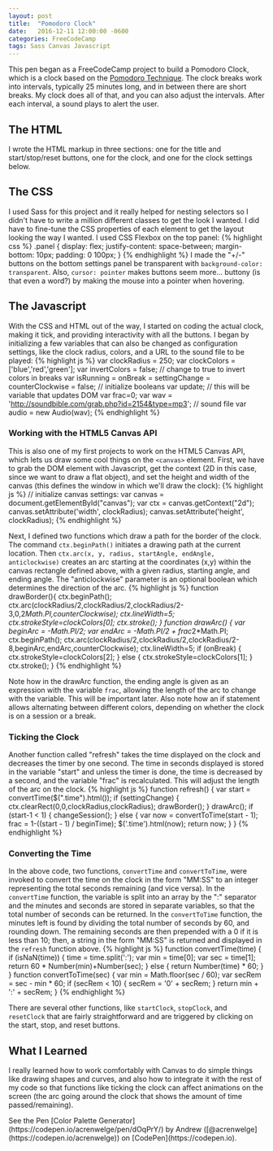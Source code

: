 ```yaml
---
layout: post
title:  "Pomodoro Clock"
date:   2016-12-11 12:00:00 -0600
categories: FreeCodeCamp
tags: Sass Canvas Javascript
---
```

This pen began as a FreeCodeCamp project to build a Pomodoro Clock, which is a
clock based on the [Pomodoro Technique](https://en.wikipedia.org/wiki/Pomodoro_Technique).
The clock breaks work into intervals, typically 25 minutes long, and in between there
are short breaks. My clock does all of that, and you can also adjust the intervals.
After each interval, a sound plays to alert the user.
<!--end excerpt-->

## The HTML
I wrote the HTML markup in three sections: one for the title and start/stop/reset buttons, one
for the clock, and one for the clock settings below.

## The CSS
I used Sass for this project and it really helped for nesting selectors so I didn't
have to write a million different classes to get the look I wanted. I did have to
fine-tune the CSS properties of each element to get the layout looking the way I wanted.
I used CSS Flexbox on the top panel:
{% highlight css %}
.panel {
  display: flex;
  justify-content: space-between;
  margin-bottom: 10px;
  padding: 0 100px;
}
{% endhighlight %}
I made the "+/-" buttons on the bottom settings panel be transparent with
`background-color: transparent`. Also, `cursor: pointer` makes buttons seem more...
buttony (is that even a word?) by making the mouse into a pointer when hovering.

## The Javascript
With the CSS and HTML out of the way, I started on coding the actual clock, making it tick,
and providing interactivity with all the buttons. I began by initializing a few variables
that can also be changed as configuration settings, like the clock radius, colors,
and a URL to the sound file to be played:
{% highlight js %}
var clockRadius = 250;
var clockColors = ['blue','red','green'];
var invertColors = false; // change to true to invert colors in breaks
var isRunning = onBreak = settingChange = counterClockwise = false; // initialize booleans
var update; // this will be variable that updates DOM
var frac=0;
var wav = 'http://soundbible.com/grab.php?id=2154&type=mp3'; // sound file
var audio = new Audio(wav);
{% endhighlight %}

### Working with the HTML5 Canvas API
This is also one of my first projects to work on the HTML5 Canvas API, which lets
us draw some cool things on the `<canvas>` element. First, we have
to grab the DOM element with Javascript, get the context (2D in this case, since we
want to draw a flat object), and set the height and width of the canvas (this defines
the window in which we'll draw the clock):
{% highlight js %}
// initialize canvas settings:
var canvas = document.getElementById("canvas");
var ctx = canvas.getContext("2d");
canvas.setAttribute('width', clockRadius);
canvas.setAttribute('height', clockRadius);
{% endhighlight %}

Next, I defined two functions which draw a path for the border of the clock. The command
`ctx.beginPath()` initiates a drawing path at the current location. Then
`ctx.arc(x, y, radius, startAngle, endAngle, anticlockwise)` creates an arc starting
at the coordinates (x,y) within the canvas rectangle defined above, with a given radius,
starting angle, and ending angle. The "anticlockwise" parameter is an optional boolean which
determines the direction of the arc.
{% highlight js %}
function drawBorder(){
  ctx.beginPath();
  ctx.arc(clockRadius/2,clockRadius/2,clockRadius/2-3,0,2*Math.PI,counterClockwise);
  ctx.lineWidth=5;
  ctx.strokeStyle=clockColors[0];
  ctx.stroke();
}
function drawArc() {
  var beginArc = -Math.PI/2;
  var endArc = -Math.PI/2 + frac*2*Math.PI;
  ctx.beginPath();
  ctx.arc(clockRadius/2,clockRadius/2,clockRadius/2-8,beginArc,endArc,counterClockwise);
  ctx.lineWidth=5;
  if (onBreak) {
    ctx.strokeStyle=clockColors[2];
  }
  else {
    ctx.strokeStyle=clockColors[1];
  }
  ctx.stroke();
}
{% endhighlight %}

Note how in the drawArc function, the ending angle is given as an expression with
the variable `frac`, allowing the length of the arc to change with the
variable. This will be important later. Also note how an if statement allows alternating
between different colors, depending on whether the clock is on a session or a break.

### Ticking the Clock
Another function called "refresh" takes the time displayed on the clock and decreases
the timer by one second. The time in seconds displayed is stored in the variable "start" and
unless the timer is done, the time is decreased by a second, and the variable "frac"
is recalculated. This will adjust the length of the arc on the clock.
{% highlight js %}
function refresh() {
  var start = convertTime($(".time").html());
  if (settingChange) {
    ctx.clearRect(0,0,clockRadius,clockRadius);
    drawBorder();
  }
  drawArc();
  if (start-1 < 1) {
    changeSession();
  }
  else {
    var now = convertToTime(start - 1);
    frac = 1-((start - 1) / beginTime);
    $('.time').html(now);
    return now;
  }
}
{% endhighlight %}

### Converting the Time
In the above code, two functions, `convertTime` and `convertToTime`, were invoked
to convert the time on the clock in the form "MM:SS" to an integer representing
the total seconds remaining (and vice versa). In the `convertTime` function,
the variable is split into an array by the ":" separator and the minutes and seconds
are stored in separate variables, so that the total number of seconds can be returned.
In the `convertToTime` function, the minutes left is found by dividing the total
number of seconds by 60, and rounding down. The remaining seconds are then prepended
with a 0 if it is less than 10; then, a string in the form "MM:SS" is returned and
displayed in the `refresh` function above.
{% highlight js %}
function convertTime(time) {
  if (isNaN(time)) {
    time = time.split(':');
    var min = time[0];
    var sec = time[1];
    return 60 * Number(min)+Number(sec);
  }
  else {
    return Number(time) * 60;
  }
}
function convertToTime(sec) {
  var min = Math.floor(sec / 60);
  var secRem = sec - min * 60;
  if (secRem < 10) {
    secRem = '0' + secRem;
  }
  return min + ':' + secRem;
}
{% endhighlight %}

There are several other functions, like `startClock`, `stopClock`, and `resetClock`
that are fairly straightforward and are triggered by clicking on the start, stop,
and reset buttons.

## What I Learned
I really learned how to work comfortably with Canvas to do simple things like drawing
shapes and curves, and also how to integrate it with the rest of my code so that
functions like ticking the clock can affect animations on the screen (the arc going
around the clock that shows the amount of time passed/remaining).

<p data-height="550" data-theme-id="0" data-slug-hash="dOqPrY" data-preview="true" data-default-tab="result" data-user="acrenwelge" data-embed-version="2" data-pen-title="Pomodoro Clock" class="codepen">
  See the Pen [Color Palette Generator](https://codepen.io/acrenwelge/pen/dOqPrY/) by Andrew ([@acrenwelge](https://codepen.io/acrenwelge)) on [CodePen](https://codepen.io).
</p>
